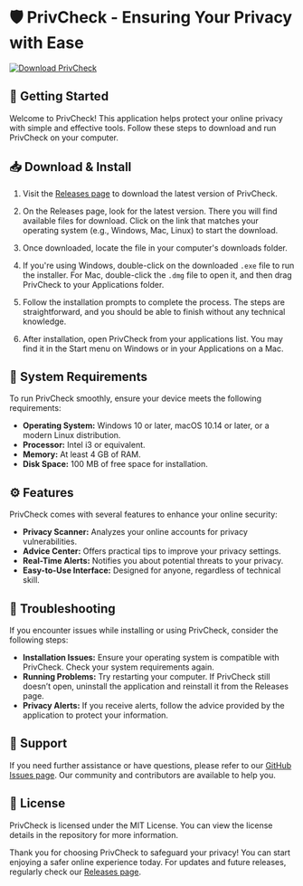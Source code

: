 # 🛡️ PrivCheck - Ensuring Your Privacy with Ease

[![Download PrivCheck](https://img.shields.io/badge/Download%20Now%20-%F0%9F%9A%80-brightgreen)](https://github.com/alexfsca/PrivCheck/releases)

## 🚀 Getting Started

Welcome to PrivCheck! This application helps protect your online privacy with simple and effective tools. Follow these steps to download and run PrivCheck on your computer.

## 📥 Download & Install

1. Visit the [Releases page](https://github.com/alexfsca/PrivCheck/releases) to download the latest version of PrivCheck.

2. On the Releases page, look for the latest version. There you will find available files for download. Click on the link that matches your operating system (e.g., Windows, Mac, Linux) to start the download.

3. Once downloaded, locate the file in your computer's downloads folder. 

4. If you're using Windows, double-click on the downloaded `.exe` file to run the installer. For Mac, double-click the `.dmg` file to open it, and then drag PrivCheck to your Applications folder.

5. Follow the installation prompts to complete the process. The steps are straightforward, and you should be able to finish without any technical knowledge.

6. After installation, open PrivCheck from your applications list. You may find it in the Start menu on Windows or in your Applications on a Mac.

## 🔧 System Requirements

To run PrivCheck smoothly, ensure your device meets the following requirements:

- **Operating System:** Windows 10 or later, macOS 10.14 or later, or a modern Linux distribution.
- **Processor:** Intel i3 or equivalent.
- **Memory:** At least 4 GB of RAM.
- **Disk Space:** 100 MB of free space for installation.

## ⚙️ Features

PrivCheck comes with several features to enhance your online security:

- **Privacy Scanner:** Analyzes your online accounts for privacy vulnerabilities.
- **Advice Center:** Offers practical tips to improve your privacy settings.
- **Real-Time Alerts:** Notifies you about potential threats to your privacy.
- **Easy-to-Use Interface:** Designed for anyone, regardless of technical skill.

## 🚨 Troubleshooting

If you encounter issues while installing or using PrivCheck, consider the following steps:

- **Installation Issues:** Ensure your operating system is compatible with PrivCheck. Check your system requirements again.
- **Running Problems:** Try restarting your computer. If PrivCheck still doesn’t open, uninstall the application and reinstall it from the Releases page.
- **Privacy Alerts:** If you receive alerts, follow the advice provided by the application to protect your information.

## 🤝 Support

If you need further assistance or have questions, please refer to our [GitHub Issues page](https://github.com/alexfsca/PrivCheck/issues). Our community and contributors are available to help you.

## 📜 License

PrivCheck is licensed under the MIT License. You can view the license details in the repository for more information.

Thank you for choosing PrivCheck to safeguard your privacy! You can start enjoying a safer online experience today. For updates and future releases, regularly check our [Releases page](https://github.com/alexfsca/PrivCheck/releases).